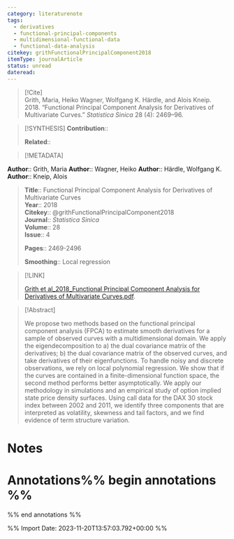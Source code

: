 ```yaml
---
category: literaturenote
tags:
  - derivatives
  - functional-principal-components
  - multidimensional-functional-data
  - functional-data-analysis
citekey: grithFunctionalPrincipalComponent2018
itemType: journalArticle
status: unread
dateread:
---
```


> [!Cite]  
> Grith, Maria, Heiko Wagner, Wolfgang K. Härdle, and Alois Kneip. 2018. “Functional Principal Component Analysis for Derivatives of Multivariate Curves.” _Statistica Sinica_ 28 (4): 2469–96.

> [!SYNTHESIS] 
>**Contribution**::
>
>**Related**:: 
>

> [!METADATA]  
>
**Author**:: Grith, Maria
**Author**:: Wagner, Heiko
**Author**:: Härdle, Wolfgang K.
**Author**:: Kneip, Alois<br>
> **Title**:: Functional Principal Component Analysis for Derivatives of Multivariate Curves    
> **Year**:: 2018     
> **Citekey**:: @grithFunctionalPrincipalComponent2018    
>**Journal**:: *Statistica Sinica*    
>**Volume**:: 28    
>**Issue**:: 4     
>    
>    
>     
> **Pages**:: 2469-2496    
>
>**Smoothing**:: Local regression

> [!LINK] 
>
> [Grith et al_2018_Functional Principal Component Analysis for Derivatives of Multivariate Curves.pdf](file:///Users/steven/Library/CloudStorage/GoogleDrive-steven.golovkine@ul.ie/My%20Drive/bibliography/Statistica%20Sinica/2018/Grith%20et%20al_2018_Functional%20Principal%20Component%20Analysis%20for%20Derivatives%20of%20Multivariate%20Curves.pdf).

>[!Abstract]
>
>We propose two methods based on the functional principal component analysis (FPCA) to estimate smooth derivatives for a sample of observed curves with a multidimensional domain. We apply the eigendecomposition to a) the dual covariance matrix of the derivatives; b) the dual covariance matrix of the observed curves, and take derivatives of their eigenfunctions. To handle noisy and discrete observations, we rely on local polynomial regression. We show that if the curves are contained in a finite-dimensional function space, the second method performs better asymptotically. We apply our methodology in simulations and an empirical study of option implied state price density surfaces. Using call data for the DAX 30 stock index between 2002 and 2011, we identify three components that are interpreted as volatility, skewness and tail factors, and we find evidence of term structure variation.
>>


# Notes<br>
# Annotations%% begin annotations %%  
 
  
%% end annotations %%

%% Import Date: 2023-11-20T13:57:03.792+00:00 %%
